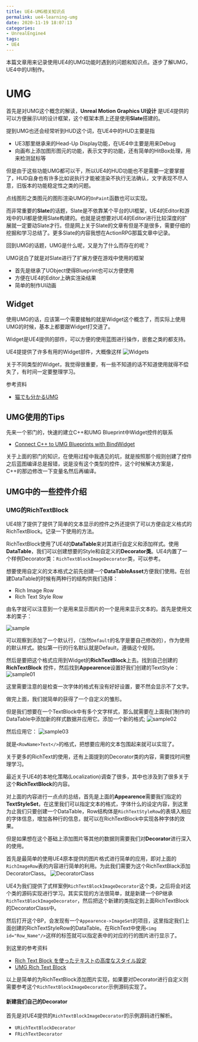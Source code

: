 ```yaml
---
title: UE4-UMG相关知识点
permalink: ue4-learning-umg
date: 2020-11-19 18:07:13
categories:
- UnrealEngine4
tags:
- UE4
---
```

本篇文章用来记录使用UE4的UMG功能时遇到的问题和知识点。逐步了解UMG，UE4中的UI制作。

<!--more-->

# UMG
首先是对UMG这个概念的解读，**Unreal Motion Graphics UI设计** 是UE4提供的可以方便展示UI的设计框架，这个框架本质上还是使用**Slate**搭建的。

提到UMG也还会经常听到HUD这个词，在UE4中的HUD主要是指
- UE3那里继承来的Head-Up Display功能，在UE4中主要是用来Debug
- 向画布上添加图形图元的功能，表示文字的功能，还有简单的HitBox处理，用来检测鼠标等

但是由于这些功能UMG都可以干，所以UE4的HUD功能也不是需要一定要掌握了，HUD自身也有许多比如说执行才能被渲染不执行无法确认，文字表现不尽人意，旧版本的功能稳定性之类的问题。

点线图形之类图元的图形渲染UMG的`OnPaint`函数也可以实现。

而非常重要的**Slate**的话题，Slate是不依靠某个平台的UI框架，UE4的Editor和游戏中的UI都是使用Slate构建的。也就是说想要对UE4的Editor进行比较深度的扩展就一定要动Slate才行。但是网上关于Slate的文章有但是不是很多，需要仔细的挖掘和学习总结了。更多Slate的内容我想在ActionRPG那篇文章中记录。

回到UMG的话题，UMG是什么呢，又是为了什么而存在的呢？

UMG说白了就是对Slate进行了扩展方便在游戏中使用的框架
- 首先是继承了UObject使得Blueprint也可以方便使用
- 方便在UE4的Editor上确实渲染结果
- 简单的制作UI动画

## Widget
使用UMG的话，应该第一个需要接触的就是Widget这个概念了，而实际上使用UMG的时候，基本上都要跟Widget打交道了。

Widget是UE4提供的部件，可以方便的使用蓝图进行操作，嵌套之类的都支持。

UE4提提供了许多有用的Widget部件，大概像这样
![Widgets](WidgetsList.png)

关于不同类型的Widget，我觉得很重要，有一些不知道的话不知道使用就得不偿失了，有时间一定要整理学习。

参考资料
- [猫でも分かるUMG](https://www.slideshare.net/EpicGamesJapan/umg-80334310)

## UMG使用的Tips
先来一个邪门的，快速的建立C++和UMG Blueprint中Widget控件的联系
- [Connect C++ to UMG Blueprints with BindWidget](https://benui.ca/unreal/ui-bindwidget/)

关于上面的邪门的知识，在使用过程中我遇见的坑，就是按照那个规则创建了控件之后蓝图编译总是报错，说是没有这个类型的控件，这个时候解决方案是，C++的那边修改一下变量名然后再编译。

## UMG中的一些控件介绍

### UMG的RichTextBlock
UE4除了提供了提供了简单的文本显示的控件之外还提供了可以方便自定义格式的RichTextBlock。记录一下使用的方法。

RichTextBlock使用了UE4的**DataTable**来对其进行自定义和添加样式。使用**DataTable**，我们可以创建想要的Style和自定义的**Decorator类**。UE4内置了一个样例Decorator类：`RichTextBlockImageDecorator`类，可以参考。

想要使用自定义的文本格式之前先创建一个**DataTableAsset**方便我们使用。在创建DataTable的时候有两种行的结构供我们选择：
- Rich Image Row
- Rich Text Style Row

由名字就可以注意到一个是用来显示图片的一个是用来显示文本的。首先是使用文本的栗子：

![sample](RichTextDataTableSample.png)

可以观察到添加了一个默认行，（当然`Default`的名字是要自己修改的），作为使用的默认样式。貌似第一行的行名默认就是Default，遵循这个规则。

然后是要把这个格式应用到Widget的**RichTextBlock**上去。找到自己创建的**RichTextBlock**  控件，然后找到**Appearence**设置好我们创建的TextStyle：
![sample01](RichTextDataTableSample01.png)

这里需要注意的是检查一次字体的格式有没有好好设置，要不然会显示不了文字。

做完上面，我们就简单的获得了一个自定义的雏形。

但是我们想要在一个TextBlock中有多个文字样式，那么就需要在上面我们制作的DataTable中添加新的样式数据并应用它。添加一个新的格式;
![sample02](RichTextDataTableSample02.png)

然后应用它：
![sample03](RichTextDataTableSample03.png)

就是`<RowName>Text</>`的格式，把想要应用的文本包围起来就可以实现了。

关于更多的RichText的使用，还有上面提到的Decorator类的内容，需要找时间整理学习。

最近关于UE4的本地化策略(Localization)调查了很多，其中也涉及到了很多关于这个**RichTextBlock**的内容。

对上面的内容进行一点点的总结，首先是上面的**Appearence**需要我们指定的**TextStyleSet**，在这里我们可以指定文本的格式，字体什么的设定内容，到这里为止我们只要创建一个DataTable，Row结构体是`RichTextStyleRow`的表填入相应的字体信息，增加各种行的信息，就可以在RichTextBlock中实现各种字体的效果。

但是如果想在这个基础上添加图片等其他的数据则需要我们对**Decorator**进行深入的使用。

首先是最简单的使用UE4原本提供的图片格式进行简单的应用，即对上面的`RichImageRow`表的内容进行简单的利用。为此我们需要为这个RichTextBlack添加DecoratorClass。
![DecoratorClass](DecoratorClassSample.png)

UE4为我们提供了式样案例`RichTextBlockImageDecorator`这个类，之后将会对这个类的源码实现进行学习。其实实现的方法很简单，就是新建一个BP继承`RichTextBlockImageDecorator`，然后把这个新建的类指定到上面RichTextBlock的DecoratorClass中。

然后打开这个BP，会发现有一个`Appearence->ImageSet`的项目，这里指定我们上面创建的RichTextStyleRow的DataTable。在RichText中使用`<img id="Row_Name"/>`这样的标签就可以指定表中的对应的行的图片进行显示了。

到这里的参考资料
- [Rich Text Block を使ったテキストの高度なスタイル設定](https://www.unrealengine.com/ja/tech-blog/advanced-text-styling-with-rich-text-block)
- [UMG Rich Text Block](https://docs.unrealengine.com/en-US/InteractiveExperiences/UMG/UserGuide/UMGRichTextBlock/index.html)

以上是简单的为RichTextBlock添加图片实现，如果要对Decorator进行自定义则需要参考这个`RichTextBlockImageDecorator`示例源码实现了。

#### 新建我们自己的Decorator
首先是对UE4提供的`RichTextBlockImageDecorator`的示例源码进行解析。
- `URichTextBlockDecorator`
- `FRichTextDecorator`
